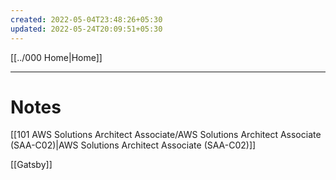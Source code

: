 ```yaml
---
created: 2022-05-04T23:48:26+05:30
updated: 2022-05-24T20:09:51+05:30
---
```

[[../000 Home|Home]]

---
# Notes
[[101 AWS Solutions Architect Associate/AWS Solutions Architect Associate (SAA-C02)|AWS Solutions Architect Associate (SAA-C02)]]

[[Gatsby]]